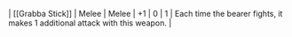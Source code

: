 | [[Grabba Stick]] | Melee | Melee | +1  | 0   | 1   | Each time the bearer fights, it makes 1 additional attack with this weapon. | 